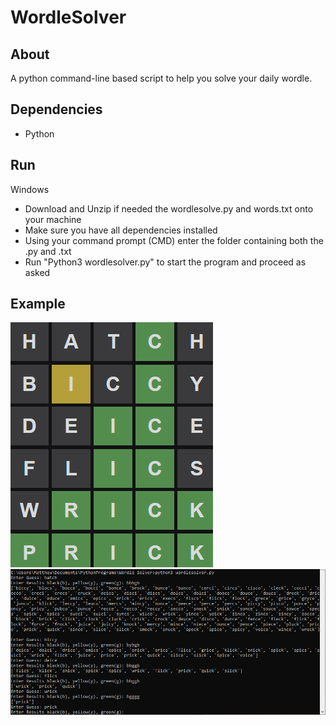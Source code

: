 # WordleSolver
## About
A python command-line based script to help you solve your daily wordle.

## Dependencies
* Python

## Run
Windows
* Download and Unzip if needed the wordlesolve.py and words.txt onto your machine
* Make sure you have all dependencies installed
* Using your command prompt (CMD) enter the folder containing both the .py and .txt
* Run "Python3 wordlesolver.py" to start the program and proceed as asked

## Example
![Screenshot](https://github.com/mattcamarena/WordleSolver/blob/main/wordle.png)
![Screenshot](https://github.com/mattcamarena/WordleSolver/blob/main/commandlinewordle.png)
